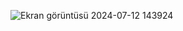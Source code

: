 ![Ekran görüntüsü 2024-07-12 143924](https://github.com/user-attachments/assets/ca31e5b8-8752-4021-bb86-212b8b4d18fe)
